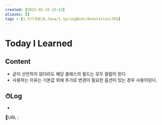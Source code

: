 ```yaml
---
created: [2022-05-19 23:42]
aliases: []
tags : [3.자기계발/A.Java/1.SpringBoot/Annotation/JPA]
---
```


# Today I Learned
## Content
- 굳이 선언하지 않더라도 해당 클래스의 필드는 모두 컬럼이 된다
- 사용하는 이유는 기본값 외에 추가로 변경이 필요한 옵션이 있는 경우 사용이된다.

## ⏱Log
-


📙URL :